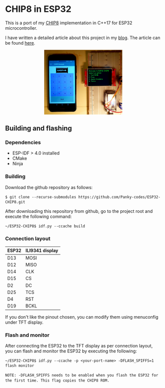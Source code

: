 CHIP8 in ESP32
====================
This is a port of my [CHIP8](https://github.com/Panky-codes/CHIP8) implementation in C++17 for ESP32 microcontroller.

I have written a detailed article about this project in my [blog](https://blog.pankajraghav.com).  The article can be found [here](https://blog.pankajraghav.com/2020/12/12/CHIP8-ESP32.html).

<p align="center">
  <img src="doc/final_working.jpg" width="50%" height="50%"/>  
</p>

## Building and flashing
### Dependencies
- ESP-IDF > 4.0 installed 
- CMake
- Ninja

### Building

Download the github repository as follows:
```
$ git clone --recurse-submodules https://github.com/Panky-codes/ESP32-CHIP8.git  
```

After downloading this repository from github, go to the project root and execute the following command:

```
~/ESP32-CHIP8$ idf.py --ccache build
```

### Connection layout

| ESP32  | ILI9341 display  |
|---|---|
| D13 | MOSI   |
|  D12 | MISO   |
|  D14 |  CLK  |
|  D15 |  CS  |
|  D2 |   DC  |
|  D25 |  TCS  |
|  D4 |  RST  |
|  D19  |  BCKL  |

If you don't like the pinout chosen, you can modify them using menuconfig under TFT display.

### Flash and monitor
After connecting the ESP32 to the TFT display as per connection layout, you can flash and monitor the ESP32 by executing the following:

```
~/ESP32-CHIP8$ idf.py --ccache -p <your-port-name> -DFLASH_SPIFFS=1 flash monitor
```

`NOTE: -DFLASH_SPIFFS needs to be enabled when you flash the ESP32 for the first time. This flag copies the CHIP8 ROM.`
